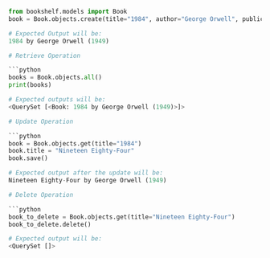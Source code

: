 <!-- Create Operations -->
```python
from bookshelf.models import Book
book = Book.objects.create(title="1984", author="George Orwell", publication_year=1949)

# Expected Output will be: 
1984 by George Orwell (1949)

# Retrieve Operation

```python
books = Book.objects.all()
print(books)

# Expected outputs will be: 
<QuerySet [<Book: 1984 by George Orwell (1949)>]>

# Update Operation

```python
book = Book.objects.get(title="1984")
book.title = "Nineteen Eighty-Four"
book.save()

# Expected output after the update will be: 
Nineteen Eighty-Four by George Orwell (1949)

# Delete Operation

```python
book_to_delete = Book.objects.get(title="Nineteen Eighty-Four")
book_to_delete.delete()

# Expected output will be: 
<QuerySet []>